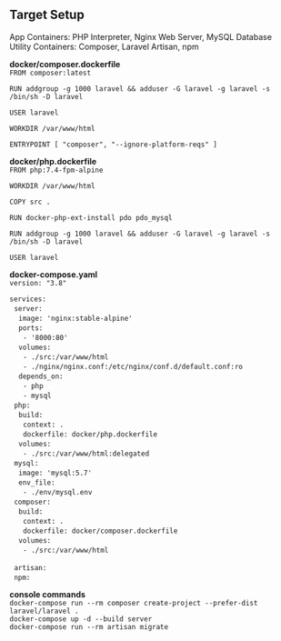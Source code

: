## Target Setup

App Containers: PHP Interpreter, Nginx Web Server, MySQL Database  
Utility Containers: Composer, Laravel Artisan, npm

__docker/composer.dockerfile__  
`FROM composer:latest`  

`RUN addgroup -g 1000 laravel && adduser -G laravel -g laravel -s /bin/sh -D laravel`  

`USER laravel`  

`WORKDIR /var/www/html`  

`ENTRYPOINT [ "composer", "--ignore-platform-reqs" ]`

__docker/php.dockerfile__  
`FROM php:7.4-fpm-alpine`  

`WORKDIR /var/www/html`  

`COPY src .`  

`RUN docker-php-ext-install pdo pdo_mysql`  

`RUN addgroup -g 1000 laravel && adduser -G laravel -g laravel -s /bin/sh -D laravel`  

`USER laravel`  

__docker-compose.yaml__  
`version: "3.8"`  

`services: `  
&nbsp;&nbsp;`server:`  
&nbsp;&nbsp;&nbsp;&nbsp;`image: 'nginx:stable-alpine'`  
&nbsp;&nbsp;&nbsp;&nbsp;`ports:`  
&nbsp;&nbsp;&nbsp;&nbsp;&nbsp;&nbsp;`- '8000:80'`  
&nbsp;&nbsp;&nbsp;&nbsp;`volumes:`   
&nbsp;&nbsp;&nbsp;&nbsp;&nbsp;&nbsp;`- ./src:/var/www/html`  
&nbsp;&nbsp;&nbsp;&nbsp;&nbsp;&nbsp;`- ./nginx/nginx.conf:/etc/nginx/conf.d/default.conf:ro`  
&nbsp;&nbsp;&nbsp;&nbsp;`depends_on:`   
&nbsp;&nbsp;&nbsp;&nbsp;&nbsp;&nbsp;`- php`  
&nbsp;&nbsp;&nbsp;&nbsp;&nbsp;&nbsp;`- mysql`  
&nbsp;&nbsp;`php:`  
&nbsp;&nbsp;&nbsp;&nbsp;`build:`  
&nbsp;&nbsp;&nbsp;&nbsp;&nbsp;&nbsp;`context: .`  
&nbsp;&nbsp;&nbsp;&nbsp;&nbsp;&nbsp;`dockerfile: docker/php.dockerfile`  
&nbsp;&nbsp;&nbsp;&nbsp;`volumes:`  
&nbsp;&nbsp;&nbsp;&nbsp;&nbsp;&nbsp;`- ./src:/var/www/html:delegated`  
&nbsp;&nbsp;`mysql:`  
&nbsp;&nbsp;&nbsp;&nbsp;`image: 'mysql:5.7'`  
&nbsp;&nbsp;&nbsp;&nbsp;`env_file:`  
&nbsp;&nbsp;&nbsp;&nbsp;&nbsp;&nbsp;`- ./env/mysql.env`  
&nbsp;&nbsp;`composer:`  
&nbsp;&nbsp;&nbsp;&nbsp;`build:`  
&nbsp;&nbsp;&nbsp;&nbsp;&nbsp;&nbsp;`context: .`  
&nbsp;&nbsp;&nbsp;&nbsp;&nbsp;&nbsp;`dockerfile: docker/composer.dockerfile`  
&nbsp;&nbsp;&nbsp;&nbsp;`volumes:`  
&nbsp;&nbsp;&nbsp;&nbsp;&nbsp;&nbsp;`- ./src:/var/www/html`  

&nbsp;&nbsp;`artisan:`  
&nbsp;&nbsp;`npm:`  
      
__console commands__  
`docker-compose run --rm composer create-project --prefer-dist laravel/laravel .`  
`docker-compose up -d --build server`  
`docker-compose run --rm artisan migrate`  

